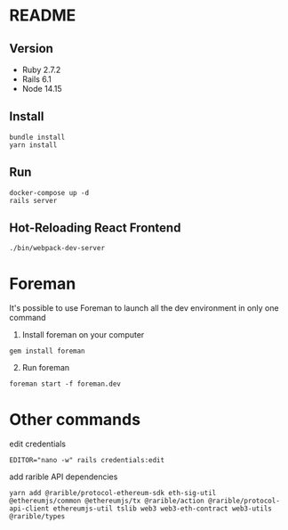 # README
## Version
* Ruby 2.7.2
* Rails 6.1
* Node 14.15

## Install
```
bundle install
yarn install
```

## Run
```
docker-compose up -d
rails server
```

## Hot-Reloading React Frontend
```
./bin/webpack-dev-server
```

# Foreman
It's possible to use Foreman to launch all the dev environment in only one command
1. Install foreman on your computer
```
gem install foreman
```
2. Run foreman
```
foreman start -f foreman.dev
```

# Other commands
edit credentials
```
EDITOR="nano -w" rails credentials:edit 
```

add rarible API dependencies
```
yarn add @rarible/protocol-ethereum-sdk eth-sig-util @ethereumjs/common @ethereumjs/tx @rarible/action @rarible/protocol-api-client ethereumjs-util tslib web3 web3-eth-contract web3-utils @rarible/types 
```
